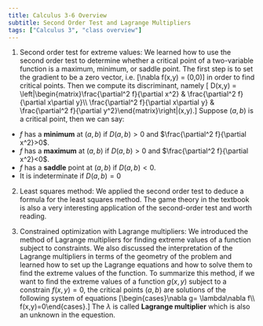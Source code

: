 ```yaml
---
title: Calculus 3-6 Overview
subtitle: Second Order Test and Lagrange Multipliers
tags: ["Calculus 3", "class overview"]
---
```

1. Second order test for extreme values: We learned how to use the second order test to determine whether a critical point of a two-variable function is a maximum, minimum, or saddle point. The first step is to set the gradient to be a zero vector, i.e.
\[\nabla f(x,y) = (0,0)\]
in order to find critical points. Then we compute its discriminant, namely
\[ D(x,y) = \left|\begin{matrix}\frac{\partial^2 f}{\partial x^2} & \frac{\partial^2 f}{\partial x\partial y}\\\ \frac{\partial^2 f}{\partial x\partial y} & \frac{\partial^2 f}{\partial y^2}\end{matrix}\right|(x,y).\]
Suppose $(a,b)$ is a critical point, then we can say:
* $f$ has a **minimum** at $(a,b)$ if $D(a,b)>0$ and $\frac{\partial^2 f}{\partial x^2}>0$.
* $f$ has a **maximum** at $(a,b)$ if $D(a,b)>0$ and $\frac{\partial^2 f}{\partial x^2}<0$.
* $f$ has a **saddle** point at $(a,b)$ if $D(a,b)<0$.
* It is indeterminate if $D(a,b)=0$

2. Least squares method: We applied the second order test to deduce a formula for the least squares method. The game theory in the textbook is also a very interesting application of the second-order test and worth reading.

3. Constrained optimization with Lagrange multipliers: We introduced the method of Lagrange multipliers for finding extreme values of a function subject to constraints. We also discussed the interpretation of the Lagrange multipliers in terms of the geometry of the problem and learned how to set up the Lagrange equations and how to solve them to find the extreme values of the function. To summarize this method, if we want to find the extreme values of a function $g(x,y)$ subject to a constrain $f(x,y)=0$, the critical points $(a,b)$ are solutions of the following system of equations
\[\begin{cases}\nabla g= \lambda\nabla f\\\ f(x,y)=0\end{cases}.\]
The $\lambda$ is called **Lagrange multiplier** which is also an unknown in the equestion. 